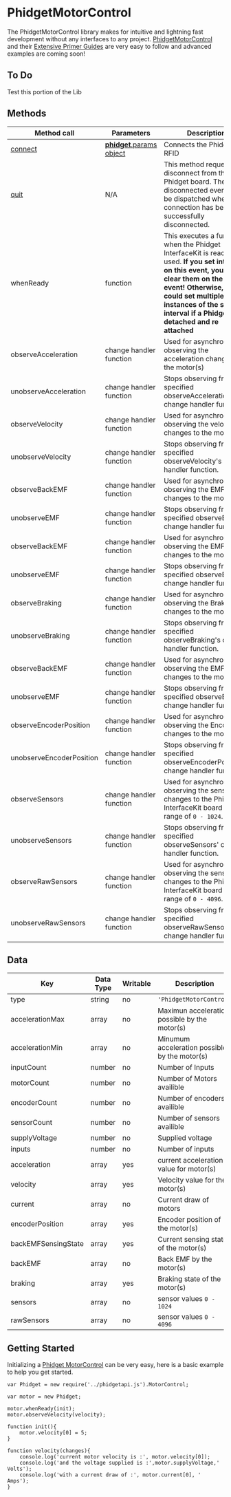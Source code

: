# PhidgetMotorControl

The PhidgetMotorControl library makes for intuitive and lightning fast development without any interfaces to any project. [PhidgetMotorControl](http://www.phidgets.com/products.php?category=10) and their [Extensive Primer Guides](http://www.phidgets.com/docs/1065_User_Guide) are very easy to follow and advanced examples are coming soon!

## To Do

Test this portion of the Lib

## Methods
|Method call|Parameters|Description|
|-----------|----------|-----------|
|[connect](https://github.com/RIAEvangelist/node-phidget-API/blob/master/docs/Phidget.md#connecting--phidgetparams)|[__phidget__.params object](https://github.com/RIAEvangelist/node-phidget-API/blob/master/docs/Phidget.md#connecting--phidgetparams)|Connects the Phidget RFID|
|[quit](https://github.com/RIAEvangelist/node-phidget-API/blob/master/docs/Phidget.md#methods)|N/A |This method requests a disconnect from the Phidget board.  The disconnected event will be dispatched when the connection has been successfully disconnected.|
|whenReady|function|This executes a function when the Phidget InterfaceKit is ready to be used. __If you set intervals on this event, you MUST clear them on the detach event! Otherwise, you could set multiple instances of the same interval if a Phidget is detached and re attached__|
|observeAcceleration|change handler function|Used for asynchronously observing the acceleration changes to the motor(s)|
|unobserveAcceleration|change handler function|Stops observing from the specified observeAcceleration's change handler function.|
|observeVelocity|change handler function|Used for asynchronously observing the velocity changes to the motor(s)|
|unobserveVelocity|change handler function|Stops observing from the specified observeVelocity's change handler function.|
|observeBackEMF|change handler function|Used for asynchronously observing the EMF changes to the motor(s)|
|unobserveEMF|change handler function|Stops observing from the specified observeEMF's change handler function.|
|observeBackEMF|change handler function|Used for asynchronously observing the EMF changes to the motor(s)|
|unobserveEMF|change handler function|Stops observing from the specified observeEMF's change handler function.|
|observeBraking|change handler function|Used for asynchronously observing the Braking changes to the motor(s)|
|unobserveBraking|change handler function|Stops observing from the specified observeBraking's change handler function.|
|observeBackEMF|change handler function|Used for asynchronously observing the EMF changes to the motor(s)|
|unobserveEMF|change handler function|Stops observing from the specified observeEMF's change handler function.|
|observeEncoderPosition|change handler function|Used for asynchronously observing the Encoder changes to the motor(s)|
|unobserveEncoderPosition|change handler function|Stops observing from the specified observeEncoderPosition's change handler function.|
|observeSensors|change handler function|Used for asynchronously observing the sensor changes to the Phidget InterfaceKit board with a range of `0 - 1024`.|
|unobserveSensors|change handler function|Stops observing from the specified observeSensors' change handler function.|
|observeRawSensors|change handler function|Used for asynchronously observing the sensor changes to the Phidget InterfaceKit board with a range of `0 - 4096`.|
|unobserveRawSensors|change handler function|Stops observing from the specified observeRawSensors' change handler function.|


## Data


|Key|Data Type|Writable|Description|
|---|---------|--------|-----------|
|type|string|no|`'PhidgetMotorControl'`|
|accelerationMax|array|no|Maximun acceleration possible by the motor(s)|
|accelerationMin|array|no|Minumum acceleration possible by the motor(s)|
|inputCount|number|no|Number of Inputs|
|motorCount|number|no|Number of Motors availible|
|encoderCount|number|no|Number of encoders availible|
|sensorCount|number|no|Number of sensors availible|
|supplyVoltage|number|no|Supplied voltage|
|inputs|number|no|Number of inputs|
|acceleration|array|yes|current acceleration value for motor(s)|
|velocity|array|yes|Velocity value for the motor(s)|
|current|array|no|Current draw of motors|
|encoderPosition|array|yes|Encoder position of the motor(s)|
|backEMFSensingState|array|yes|Current sensing state of the motor(s)|
|backEMF|array|no|Back EMF by the motor(s)|
|braking|array|yes|Braking state of the motor(s)|
|sensors|array|no|sensor values `0 - 1024`|
|rawSensors|array|no|sensor values `0 - 4096`|

## Getting Started

Initializing a [Phidget MotorControl](http://www.phidgets.com/products.php?category=10) can be very easy, here is a basic example to help you get started.

    var Phidget = new require('../phidgetapi.js').MotorControl;

    var motor = new Phidget;

    motor.whenReady(init);
    motor.observeVelocity(velocity);

    function init(){
        motor.velocity[0] = 5;
    }

    function velocity(changes){
        console.log('current motor velocity is :', motor.velocity[0]);
        console.log('and the voltage supplied is :',motor.supplyVoltage,' Volts');
        console.log('with a current draw of :', motor.current[0], ' Amps');
    }

